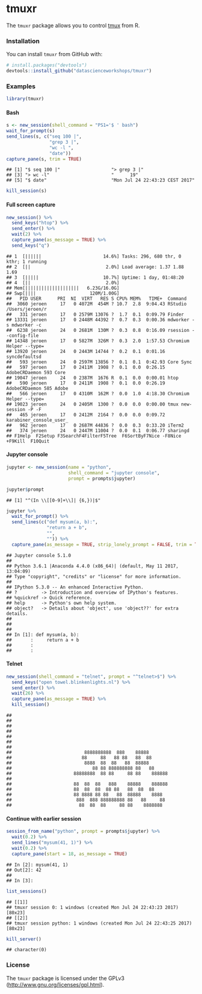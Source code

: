
<!-- README.md is generated from README.Rmd. Please edit that file -->
tmuxr
=====

The `tmuxr` package allows you to control [tmux](https://github.com/tmux/tmux/wiki) from R.

### Installation

You can install `tmuxr` from GitHub with:

``` r
# install.packages("devtools")
devtools::install_github("datascienceworkshops/tmuxr")
```

### Examples

``` r
library(tmuxr)
```

#### Bash

``` r
s <- new_session(shell_command = "PS1='$ ' bash")
wait_for_prompt(s)
send_lines(s, c("seq 100 |",
                "grep 3 |",
                "wc -l ",
                "date"))
capture_pane(s, trim = TRUE)
```

    ## [1] "$ seq 100 |"                   "> grep 3 |"                   
    ## [3] "> wc -l"                       "      19"                     
    ## [5] "$ date"                        "Mon Jul 24 22:43:23 CEST 2017"

``` r
kill_session(s)
```

#### Full screen capture

``` r
new_session() %>%
  send_keys("htop") %>%
  send_enter() %>%
  wait(2) %>%
  capture_pane(as_message = TRUE) %>%
  send_keys("q")
```

    ## 1  [||||||                       14.6%] Tasks: 296, 680 thr, 0 kthr; 1 running
    ## 2  [||                            2.0%] Load average: 1.37 1.88 1.69
    ## 3  [|||||                        10.7%] Uptime: 1 day, 01:48:20
    ## 4  [||                            2.0%]
    ## Mem[||||||||||||||||||||   6.23G/16.0G]
    ## Swp[||||                    120M/1.00G]
    ##   PID USER      PRI  NI  VIRT   RES S CPU% MEM%   TIME+  Command
    ##  3060 jeroen     17   0 4072M  454M ? 10.7  2.8  9:04.43 RStudio /Users/jeroen/r
    ##   331 jeroen     17   0 2579M 13076 ?  1.7  0.1  0:09.79 Finder
    ## 13331 jeroen     17   0 2448M 44392 ?  0.7  0.3  0:00.36 mdworker -s mdworker -c
    ##  6238 jeroen     24   0 2681M  130M ?  0.3  0.8  0:16.09 rsession --config-file
    ## 14348 jeroen     17   0 5827M  326M ?  0.3  2.0  1:57.53 Chromium Helper --type=
    ## 13920 jeroen     24   0 2443M 14744 ?  0.2  0.1  0:01.16 syncdefaultsd
    ##   593 jeroen     24   0 2597M 13856 ?  0.1  0.1  0:42.93 Core Sync
    ##   597 jeroen     17   0 2411M  1908 ?  0.1  0.0  0:26.15 AdobeCRDaemon 593 Core
    ## 19047 jeroen     24   0 2387M  1676 R  0.1  0.0  0:00.01 htop
    ##   590 jeroen     17   0 2411M  1908 ?  0.1  0.0  0:26.19 AdobeCRDaemon 585 Adobe
    ##   566 jeroen     17   0 4310M  162M ?  0.0  1.0  4:18.30 Chromium Helper --type=
    ## 19023 jeroen     24   0 2405M  1300 ?  0.0  0.0  0:00.00 tmux new-session -P -F
    ##   465 jeroen     17   0 2412M  2164 ?  0.0  0.0  0:09.72 karabiner_console_user_
    ##   962 jeroen     17   0 2687M 44836 ?  0.0  0.3  0:33.20 iTerm2
    ##   374 jeroen     24   0 2447M 11004 ?  0.0  0.1  0:06.77 sharingd
    ## F1Help  F2Setup F3SearchF4FilterF5Tree  F6SortByF7Nice -F8Nice +F9Kill  F10Quit

#### Jupyter console

``` r
jupyter <- new_session(name = "python",
                       shell_command = "jupyter console",
                       prompt = prompts$jupyter)

jupyter$prompt
```

    ## [1] "^(In \\[[0-9]+\\]| {6,})|$"

``` r
jupyter %>%
  wait_for_prompt() %>%
  send_lines(c("def mysum(a, b):",
               "return a + b",
               "",
               "")) %>%
  capture_pane(as_message = TRUE, strip_lonely_prompt = FALSE, trim = TRUE)
```

    ## Jupyter console 5.1.0
    ## 
    ## Python 3.6.1 |Anaconda 4.4.0 (x86_64)| (default, May 11 2017, 13:04:09)
    ## Type "copyright", "credits" or "license" for more information.
    ## 
    ## IPython 5.3.0 -- An enhanced Interactive Python.
    ## ?         -> Introduction and overview of IPython's features.
    ## %quickref -> Quick reference.
    ## help      -> Python's own help system.
    ## object?   -> Details about 'object', use 'object??' for extra details.
    ## 
    ## 
    ## 
    ## In [1]: def mysum(a, b):
    ##       :     return a + b
    ##       :
    ##       :

#### Telnet

``` r
new_session(shell_command = "telnet", prompt = "^telnet>$") %>%
  send_keys("open towel.blinkenlights.nl") %>%
  send_enter() %>%
  wait(26) %>%
  capture_pane(as_message = TRUE) %>%
  kill_session()
```

    ## 
    ## 
    ## 
    ## 
    ## 
    ## 
    ## 
    ##                           8888888888  888    88888
    ##                          88     88   88 88   88  88
    ##                           8888  88  88   88  88888
    ##                              88 88 888888888 88   88
    ##                       88888888  88 88     88 88    888888
    ## 
    ##                       88  88  88   888    88888    888888
    ##                       88  88  88  88 88   88  88  88
    ##                       88 8888 88 88   88  88888    8888
    ##                        888  888 888888888 88   88     88
    ##                         88  88  88     88 88    8888888

#### Continue with earlier session

``` r
session_from_name("python", prompt = prompts$jupyter) %>%
  wait(0.2) %>%
  send_lines("mysum(41, 1)") %>%
  wait(0.2) %>%
  capture_pane(start = 18, as_message = TRUE)
```

    ## In [2]: mysum(41, 1)
    ## Out[2]: 42
    ## 
    ## In [3]:

``` r
list_sessions()
```

    ## [[1]]
    ## tmuxr session 0: 1 windows (created Mon Jul 24 22:43:23 2017) [80x23]
    ## [[2]]
    ## tmuxr session python: 1 windows (created Mon Jul 24 22:43:25 2017) [80x23]

``` r
kill_server()
```

    ## character(0)

### License

The `tmuxr` package is licensed under the GPLv3 (<http://www.gnu.org/licenses/gpl.html>).
